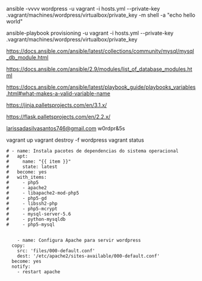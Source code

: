 ansible -vvvv wordpress -u vagrant -i hosts.yml --private-key .vagrant/machines/wordpress/virtualbox/private_key -m shell -a "echo hello world"

ansible-playbook provisioning -u vagrant -i hosts.yml --private-key .vagrant/machines/wordpress/virtualbox/private_key

https://docs.ansible.com/ansible/latest/collections/community/mysql/mysql_db_module.html

https://docs.ansible.com/ansible/2.9/modules/list_of_database_modules.html

https://docs.ansible.com/ansible/latest/playbook_guide/playbooks_variables.html#what-makes-a-valid-variable-name

https://jinja.palletsprojects.com/en/3.1.x/

https://flask.palletsprojects.com/en/2.2.x/

larissadasilvasantos746@gmail.com
w0rdpr&5s


vagrant up
vagrant destroy -f wordpress
vagrant status


    # - name: Instala pacotes de dependencias do sistema operacional
    #   apt:
    #     name: "{{ item }}"
    #     state: latest
    #   become: yes
    #   with_items:
    #     - php5
    #     - apache2
    #     - libapache2-mod-php5
    #     - php5-gd
    #     - libssh2-php
    #     - php5-mcrypt
    #     - mysql-server-5.6
    #     - python-mysqldb
    #     - php5-mysql


        - name: Configura Apache para servir wordpress
      copy:
        src: 'files/000-default.conf'
        dest: '/etc/apache2/sites-available/000-default.conf'
      become: yes
      notify:
        - restart apache

